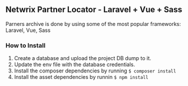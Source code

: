 ## Netwrix Partner Locator - Laravel + Vue + Sass
Parners archive is done by using some of the most popular frameworks: Laravel, Vue, Sass

### How to Install
1. Create a database and upload the project DB dump to it. 
2. Update the env file with the database credentials.
3. Install the composer dependencies by running `$ composer install`
4. Install the asset dependencies by runnin `$ npm install`

